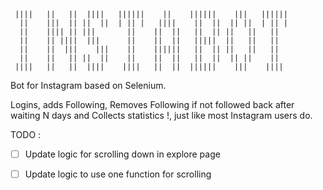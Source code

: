 ```
 ||||   ||   ||  ||||   ||||||    ||    ||||||    |||   ||||||  
  ||    |||  || ||  ||  | || |   ||||    ||  ||  || ||  | || |  
  ||    |||| || |||       ||    ||  ||   ||  || ||   ||   ||    
  ||    || ||||  |||      ||    ||  ||   |||||  ||   ||   ||    
  ||    ||  |||    |||    ||    ||||||   ||  || ||   ||   ||    
  ||    ||   || ||  ||    ||    ||  ||   ||  ||  || ||    ||    
 ||||   ||   ||  ||||    ||||   ||  ||  ||||||    |||    ||||   

```

Bot for Instagram based on Selenium.

Logins, adds Following, Removes Following if not followed back after waiting N days and Collects statistics !, just like most Instagram users do.


TODO :

- [ ] Update logic for scrolling down in explore page

- [ ] Update logic to use one function for scrolling
